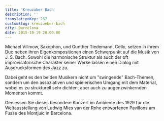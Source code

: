```yaml
---
title: 'Kreuzüber Bach'
description: ''
translationKey: 267
customSlug: kreuzueber-bach
city: Barcelona
date: 2015-10-19 20:00:00
---
```


Michael Villmow, Saxophon, und Gunther Tiedemann, Cello, setzen in ihrem Duo neben ihren Eigenkompositionen einen Schwerpunkt auf die Musik von J. S. Bach. Sowohl die harmonische Struktur als auch der oft improvisatorische Charakter seiner Werke lassen einen Dialog mit Ausdrucksformen des Jazz zu.

Dabei geht es den beiden Musikern nicht um "swingende" Bach-Themen, sondern um den assoziativen und spielerischen Umgang mit dem Material, wobei es zu strukturell sehr dichten, aber auch zu augenzwinkernden Momenten kommt.

Geniessen Sie dieses besondere Konzert im Ambiente des 1929 für die Weltausstellung von Ludwig Mies van der Rohe entworfenen Pavillons am Fusse des Montjuïc in Barcelona.
